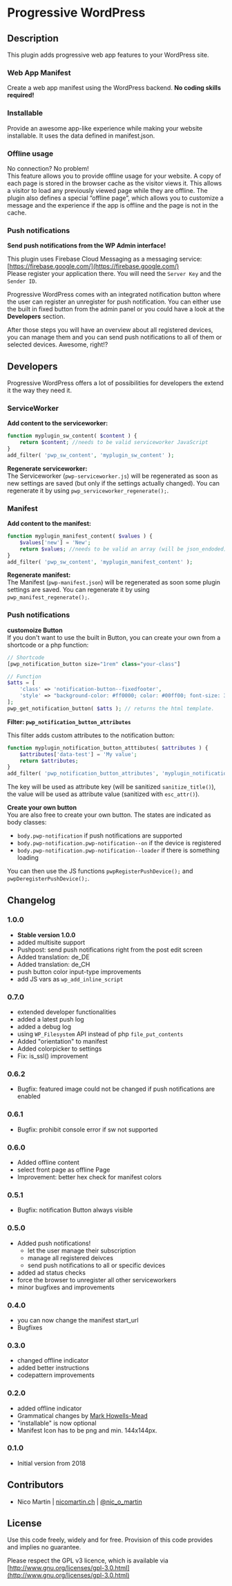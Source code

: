 # Progressive WordPress

## Description
This plugin adds progressive web app features to your WordPress site.

### Web App Manifest
Create a web app manifest using the WordPress backend. **No coding skills required!**

### Installable
Provide an awesome app-like experience while making your website installable. It uses the data defined in manifest.json.

### Offline usage
No connection? No problem!  
This feature allows you to provide offline usage for your website.
A copy of each page is stored in the browser cache as the visitor views it. This allows a visitor to load any previously viewed page while they are offline.  The plugin also defines a special “offline page”, which allows you to customize a message and the experience if the app is offline and the page is not in the cache.

### Push notifications

**Send push notifications from the WP Admin interface!**

This plugin uses Firebase Cloud Messaging as a messaging service: [https://firebase.google.com/](https://firebase.google.com/)  
Please register your application there. You will need the `Server Key` and the `Sender ID`.

Progressive WordPress comes with an integrated notification button where the user can register an unregister for push notification. You can either use the built in fixed button from the admin panel or you could have a look at the **Developers** section.

After those steps you will have an overview about all registered devices, you can manage them and you can send push notifications to all of them or selected devices. Awesome, right!?

## Developers
Progressive WordPress offers a lot of possibilities for developers the extend it the way they need it.

### ServiceWorker
**Add content to the serviceworker:**  
```php
function myplugin_sw_content( $content ) {
    return $content; //needs to be valid serviceworker JavaScript
}
add_filter( 'pwp_sw_content', 'myplugin_sw_content' );
```
**Regenerate serviceworker:**  
The Serviceworker (`pwp-serviceworker.js`) will be regenerated as soon as new settings are saved (but only if the settings actually changed).
You can regenerate it by using `pwp_serviceworker_regenerate();`.

### Manifest
**Add content to the manifest:**  
```php
function myplugin_manifest_content( $values ) {
    $values['new'] = 'New';
    return $values; //needs to be valid an array (will be json_endoded)
}
add_filter( 'pwp_sw_content', 'myplugin_manifest_content' );
```
**Regenerate manifest:**  
The Manifest (`pwp-manifest.json`) will be regenerated as soon some plugin settings are saved.
You can regenerate it by using `pwp_manifest_regenerate();`.

### Push notifications
**customoize Button**  
If you don't want to use the built in Button, you can create your own from a shortcode or a php function:  
```php
// Shortcode
[pwp_notification_button size="1rem" class="your-class"]

// Function
$atts = [
    'class' => 'notification-button--fixedfooter',
    'style' => "background-color: #ff0000; color: #00ff00; font-size: 35px",
];
pwp_get_notification_button( $atts ); // returns the html template.
```

**Filter: `pwp_notification_button_attributes`**

This filter adds custom attributes to the notification button:
```php
function myplugin_notification_button_atttibutes( $attributes ) {
    $attributes['data-test'] = 'My value';
    return $attributes;
}
add_filter( 'pwp_notification_button_attributes', 'myplugin_notification_button_atttibutes' );
```
The key will be used as attribute key (will be sanitized `sanitize_title()`), the value will be used as attribute value (sanitized with `esc_attr()`).

**Create your own button**  
You are also free to create your own button. The states are indicated as body classes:
* `body.pwp-notification` if push notifications are supported
* `body.pwp-notification.pwp-notification--on` if the device is registered
* `body.pwp-notification.pwp-notification--loader` if there is something loading

You can then use the JS functions `pwpRegisterPushDevice();` and `pwpDeregisterPushDevice();`.

## Changelog

### 1.0.0
* **Stable version 1.0.0**
* added multisite support
* Pushpost: send push notifications right from the post edit screen
* Added translation: de_DE
* Added translation: de_CH
* push button color input-type improvements
* add JS vars as `wp_add_inline_script`

### 0.7.0
* extended developer functionalities
* added a latest push log
* added a debug log
* using `WP_Filesystem` API instead of php `file_put_contents`
* Added "orientation" to manifest
* Added colorpicker to settings
* Fix: is_ssl() improvement

### 0.6.2
* Bugfix: featured image could not be changed if push notifications are enabled

### 0.6.1
* Bugfix: prohibit console error if sw not supported

### 0.6.0
* Added offline content
* select front page as offline Page
* Improvement: better hex check for manifest colors

### 0.5.1
* Bugfix: notification Button always visible

### 0.5.0
* Added push notifications!
    * let the user manage their subscription
    * manage all registered deivces
    * send push notifications to all or specific devices
* added ad status checks
* force the browser to unregister all other serviceworkers
* minor bugfixes and improvements

### 0.4.0
* you can now change the manifest start_url
* Bugfixes

### 0.3.0
* changed offline indicator
* added better instructions
* codepattern improvements

### 0.2.0
* added offline indicator
* Grammatical changes by [Mark Howells-Mead](https://profiles.wordpress.org/markhowellsmead/)
* "installable" is now optional
* Manifest Icon has to be png and min. 144x144px.

### 0.1.0
* Initial version from 2018

## Contributors
* Nico Martin | [nicomartin.ch](https://www.nicomartin.ch) | [@nic_o_martin](https://twitter.com/nic_o_martin)

## License
Use this code freely, widely and for free. Provision of this code provides and implies no guarantee.

Please respect the GPL v3 licence, which is available via [http://www.gnu.org/licenses/gpl-3.0.html](http://www.gnu.org/licenses/gpl-3.0.html)